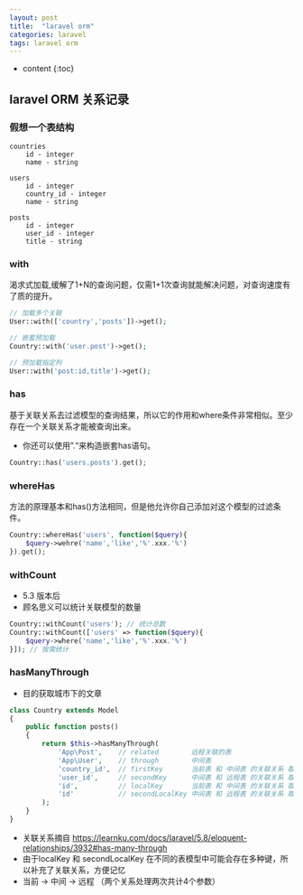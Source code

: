 ```yaml
---
layout: post
title:  "laravel orm"
categories: laravel
tags: laravel orm
---
```


* content
{:toc}

## laravel ORM 关系记录
### 假想一个表结构
```
countries
    id - integer
    name - string

users
    id - integer
    country_id - integer
    name - string

posts
    id - integer
    user_id - integer
    title - string
```    



### with
渴求式加载,缓解了1+N的查询问题，仅需1+1次查询就能解决问题，对查询速度有了质的提升。
```php
// 加载多个关联
User::with(['country','posts'])->get();

// 嵌套预加载
Country::with('user.post')->get();

// 预加载指定列
User::with('post:id,title')->get();
```


### has
基于关联关系去过滤模型的查询结果，所以它的作用和where条件非常相似。至少存在一个关联关系才能被查询出来。
* 你还可以使用”.“来构造嵌套has语句。
```php
Country::has('users.posts').get();
```

### whereHas
方法的原理基本和has()方法相同，但是他允许你自己添加对这个模型的过滤条件。
```php
Country::whereHas('users', function($query){
	$query->wehre('name','like','%'.xxx.'%')
}).get();
``` 

### withCount
* 5.3 版本后
* 顾名思义可以统计关联模型的数量
```php
Country::withCount('users'); // 统计总数
Country::withCount(['users' => function($query){
	$query->where('name','like','%'.xxx.'%')
}]); // 按需统计

```


### hasManyThrough
* 目的获取城市下的文章 

```php
class Country extends Model
{
    public function posts()
    {
        return $this->hasManyThrough(
            'App\Post',    // related        远程关联的表
            'App\User',    // through        中间表
            'country_id',  // firstKey       当前表 和 中间表 的关联关系 取 中间表的键
            'user_id',     // secondKey      中间表 和 远程表 的关联关系 取 远程表的键
            'id',          // localKey       当前表 和 中间表 的关联关系 取 当前表的键
            'id'           // secondLocalKey 中间表 和 远程表 的关联关系 取 中间表的键
        );
    }
}
```    

* 关联关系摘自 https://learnku.com/docs/laravel/5.8/eloquent-relationships/3932#has-many-through
* 由于localKey 和 secondLocalKey 在不同的表模型中可能会存在多种键，所以补充了关联关系，方便记忆
* 当前 -> 中间 -> 远程  （两个关系处理两次共计4个参数）